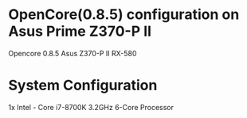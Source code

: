 # OpenCore(0.8.5) configuration on Asus Prime Z370-P II
Opencore 0.8.5 Asus Z370-P II RX-580

# System Configuration 
1x Intel - Core i7-8700K 3.2GHz 6-Core Processor
